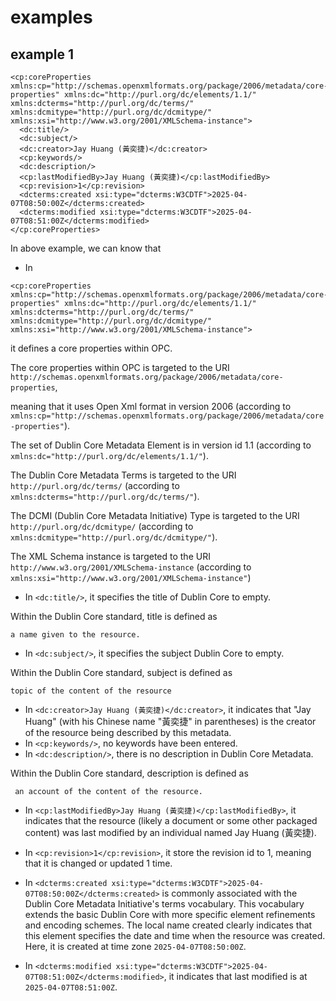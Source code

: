 # examples
## example 1
```
<cp:coreProperties xmlns:cp="http://schemas.openxmlformats.org/package/2006/metadata/core-properties" xmlns:dc="http://purl.org/dc/elements/1.1/" xmlns:dcterms="http://purl.org/dc/terms/" xmlns:dcmitype="http://purl.org/dc/dcmitype/" xmlns:xsi="http://www.w3.org/2001/XMLSchema-instance">
  <dc:title/>
  <dc:subject/>
  <dc:creator>Jay Huang (黃奕捷)</dc:creator>
  <cp:keywords/>
  <dc:description/>
  <cp:lastModifiedBy>Jay Huang (黃奕捷)</cp:lastModifiedBy>
  <cp:revision>1</cp:revision>
  <dcterms:created xsi:type="dcterms:W3CDTF">2025-04-07T08:50:00Z</dcterms:created>
  <dcterms:modified xsi:type="dcterms:W3CDTF">2025-04-07T08:51:00Z</dcterms:modified>
</cp:coreProperties>
```

In above example, we can know that

+ In

```
<cp:coreProperties xmlns:cp="http://schemas.openxmlformats.org/package/2006/metadata/core-properties" xmlns:dc="http://purl.org/dc/elements/1.1/" xmlns:dcterms="http://purl.org/dc/terms/" xmlns:dcmitype="http://purl.org/dc/dcmitype/" xmlns:xsi="http://www.w3.org/2001/XMLSchema-instance">
```

it defines a core properties within OPC.

The core properties within OPC is targeted to the URI `http://schemas.openxmlformats.org/package/2006/metadata/core-properties`, 

meaning that it uses Open Xml format in version 2006 (according to `xmlns:cp="http://schemas.openxmlformats.org/package/2006/metadata/core-properties"`).

The set of Dublin Core Metadata Element is in version id 1.1 (according to `xmlns:dc="http://purl.org/dc/elements/1.1/"`).

The Dublin Core Metadata Terms is targeted to the URI `http://purl.org/dc/terms/` (according to `xmlns:dcterms="http://purl.org/dc/terms/"`).

The DCMI (Dublin Core Metadata Initiative) Type is targeted to the URI `http://purl.org/dc/dcmitype/` (according to `xmlns:dcmitype="http://purl.org/dc/dcmitype/"`).

The XML Schema instance is targeted to the URI `http://www.w3.org/2001/XMLSchema-instance` (according to `xmlns:xsi="http://www.w3.org/2001/XMLSchema-instance"`)

+ In `<dc:title/>`, it specifies the title of Dublin Core to empty.

Within the Dublin Core standard, title is defined as

```
a name given to the resource.
```

+ In `<dc:subject/>`, it specifies the subject Dublin Core to empty.

Within the Dublin Core standard, subject is defined as

```
topic of the content of the resource
```

+ In `<dc:creator>Jay Huang (黃奕捷)</dc:creator>`, it indicates that "Jay Huang" (with his Chinese name "黃奕捷" in parentheses) is the creator of the resource being described by this metadata.
+ In `<cp:keywords/>`, no keywords have been entered.
+ In `<dc:description/>`, there is no description in Dublin Core Metadata.

Within the Dublin Core standard, description is defined as

```
 an account of the content of the resource.
```

+ In `<cp:lastModifiedBy>Jay Huang (黃奕捷)</cp:lastModifiedBy>`, it indicates that the resource (likely a document or some other packaged content) was last modified by an individual named Jay Huang (黃奕捷).
+ In `<cp:revision>1</cp:revision>`, it store the revision id to 1, meaning that it is changed or updated 1 time.
+ In `<dcterms:created xsi:type="dcterms:W3CDTF">2025-04-07T08:50:00Z</dcterms:created>`
is commonly associated with the Dublin Core Metadata Initiative's terms vocabulary. This vocabulary extends the basic Dublin Core with more specific element refinements and encoding schemes. The local name created clearly indicates that this element specifies the date and time when the resource was created. Here, it is created at time zone `2025-04-07T08:50:00Z`.

+ In `<dcterms:modified xsi:type="dcterms:W3CDTF">2025-04-07T08:51:00Z</dcterms:modified>`, it indicates that last modified is at `2025-04-07T08:51:00Z`.
